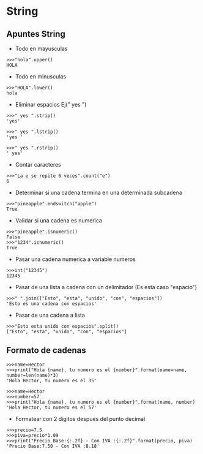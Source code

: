 # String

## Apuntes String

- Todo en mayusculas
```
>>>"hola".upper()
HOLA
```
- Todo en minusculas
```
>>>"HOLA".lower()
hola
```
- Eliminar espacios Ej(" yes ")

```
>>>" yes ".strip()
'yes'

>>>" yes ".lstrip()
'yes '

>>>" yes ".rstrip()
' yes'
```

- Contar caracteres
```
>>>"La e se repite 6 veces".count("e")
6
```
- Determinar si una cadena termina en una determinada subcadena
```
>>>"pineapple".endswitch("apple")
True
```
- Validar si una cadena es numerica
```
>>>"pineapple".isnumeric()
False
>>>"1234".isnumeric()
True
```
- Pasar una cadena numerica a variable numeros
```
>>>int("12345")
12345
```
- Pasar de una lista a cadena con un delimitador (Es esta caso "espacio")
```
>>>" ".join(["Esto", "esta", "unido", "con", "espacios"])
'Esto es una cadena con espacios'
```
- Pasar de una cadena a lista
```
>>>"Esto esta unido con espacios".split()
["Esto", "esta", "unido", "con", "espacios"]
```

## Formato de cadenas

```
>>>name=Hector
>>>print("Hola {name}, tu numero es el {number}".format(name=name, number=len(name)*3)
'Hola Hector, tu numero es el 35'

>>>name=Hector
>>>number=57
>>>print("Hola {name}, tu numero es el {number}".format(name, number)
'Hola Hector, tu numero es el 57'
```
- Formatear con 2 digitos despues del punto decimal
```
>>>precio=7.5
>>>piva=precio*1.09
>>>print("Precio Base:{:.2f} - Con IVA :{:.2f}".format(precio, piva)
'Precio Base:7.50 - Con IVA :8.18'
```
